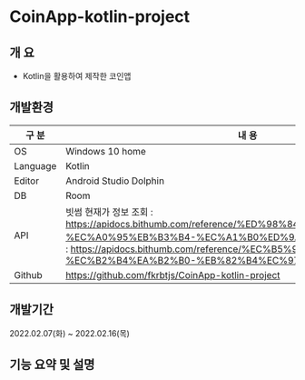 # CoinApp-kotlin-project

## 개 요

- Kotlin을 활용하여 제작한 코인앱

## 개발환경

| 구 분 | 내 용 |
| --- | --- |
| OS | Windows 10 home |
| Language | Kotlin |
| Editor | Android Studio Dolphin |
| DB | Room |
| API | 빗썸 현재가 정보 조회 : https://apidocs.bithumb.com/reference/%ED%98%84%EC%9E%AC%EA%B0%80-%EC%A0%95%EB%B3%B4-%EC%A1%B0%ED%9A%8C-all \n 빗썸 최근 체결 내역 : https://apidocs.bithumb.com/reference/%EC%B5%9C%EA%B7%BC-%EC%B2%B4%EA%B2%B0-%EB%82%B4%EC%97%AD |
| Github | https://github.com/fkrbtjs/CoinApp-kotlin-project |

## 개발기간

2022.02.07(화) ~ 2022.02.16(목)


## 기능 요약 및 설명

